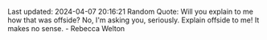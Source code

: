 Last updated: 2024-04-07 20:16:21
Random Quote: Will you explain to me how that was offside? No, I'm asking you, seriously. Explain offside to me! It makes no sense. - Rebecca Welton